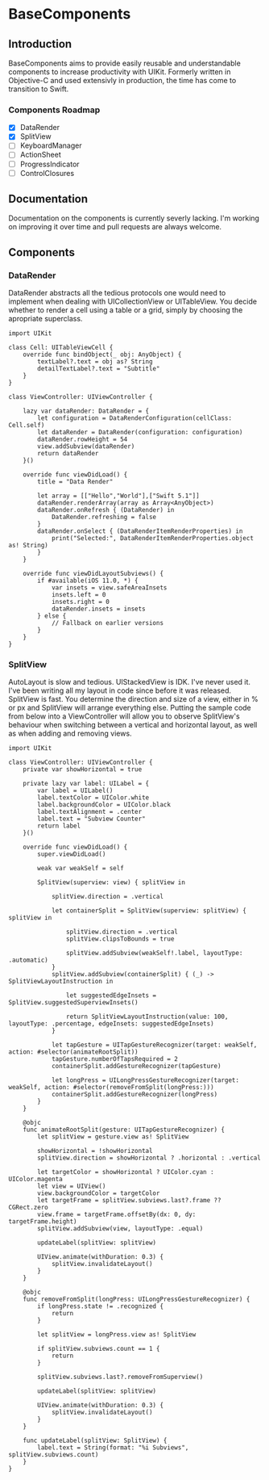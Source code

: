 # BaseComponents

## Introduction

BaseComponents aims to provide easily reusable and understandable components to increase productivity with UIKit. Formerly written in Objective-C and used extensivly in production, the time has come to transition to Swift.

### Components Roadmap
- [x] DataRender
- [x] SplitView
- [ ] KeyboardManager
- [ ] ActionSheet
- [ ] ProgressIndicator
- [ ] ControlClosures

## Documentation

Documentation on the components is currently severly lacking. I'm working on improving it over time and pull requests are always welcome.

## Components

### DataRender

DataRender abstracts all the tedious protocols one would need to implement when dealing with UICollectionView or UITableView. You decide whether to render a cell using a table or a grid, simply by choosing the apropriate superclass.

```
import UIKit

class Cell: UITableViewCell {
    override func bindObject(_ obj: AnyObject) {
        textLabel?.text = obj as? String
        detailTextLabel?.text = "Subtitle"
    }
}

class ViewController: UIViewController {
    
    lazy var dataRender: DataRender = {
        let configuration = DataRenderConfiguration(cellClass: Cell.self)
        let dataRender = DataRender(configuration: configuration)
        dataRender.rowHeight = 54
        view.addSubview(dataRender)
        return dataRender
    }()
    
    override func viewDidLoad() {
        title = "Data Render"
        
        let array = [["Hello","World"],["Swift 5.1"]]
        dataRender.renderArray(array as Array<AnyObject>)
        dataRender.onRefresh { (DataRender) in
            DataRender.refreshing = false
        }
        dataRender.onSelect { (DataRenderItemRenderProperties) in
            print("Selected:", DataRenderItemRenderProperties.object as! String)
        }
    }
    
    override func viewDidLayoutSubviews() {
        if #available(iOS 11.0, *) {
            var insets = view.safeAreaInsets
            insets.left = 0
            insets.right = 0
            dataRender.insets = insets
        } else {
            // Fallback on earlier versions
        }
    }
}
```

### SplitView

AutoLayout is slow and tedious. UIStackedView is IDK. I've never used it. I've been writing all my layout in code since before it was released. SplitView is fast. You determine the direction and size of a view, either in % or px and SplitView will arrange everything else. Putting the sample code from below into a ViewController will allow you to observe SplitView's behaviour when switching between a vertical and horizontal layout, as well as when adding and removing views.

```
import UIKit

class ViewController: UIViewController {
    private var showHorizontal = true

    private lazy var label: UILabel = {
        var label = UILabel()
        label.textColor = UIColor.white
        label.backgroundColor = UIColor.black
        label.textAlignment = .center
        label.text = "Subview Counter"
        return label
    }()

    override func viewDidLoad() {
        super.viewDidLoad()

        weak var weakSelf = self

        SplitView(superview: view) { splitView in

            splitView.direction = .vertical

            let containerSplit = SplitView(superview: splitView) { splitView in

                splitView.direction = .vertical
                splitView.clipsToBounds = true

                splitView.addSubview(weakSelf!.label, layoutType: .automatic)
            }
            splitView.addSubview(containerSplit) { (_) -> SplitViewLayoutInstruction in

                let suggestedEdgeInsets = SplitView.suggestedSuperviewInsets()

                return SplitViewLayoutInstruction(value: 100, layoutType: .percentage, edgeInsets: suggestedEdgeInsets)
            }

            let tapGesture = UITapGestureRecognizer(target: weakSelf, action: #selector(animateRootSplit))
            tapGesture.numberOfTapsRequired = 2
            containerSplit.addGestureRecognizer(tapGesture)

            let longPress = UILongPressGestureRecognizer(target: weakSelf, action: #selector(removeFromSplit(longPress:)))
            containerSplit.addGestureRecognizer(longPress)
        }
    }

    @objc
    func animateRootSplit(gesture: UITapGestureRecognizer) {
        let splitView = gesture.view as! SplitView

        showHorizontal = !showHorizontal
        splitView.direction = showHorizontal ? .horizontal : .vertical

        let targetColor = showHorizontal ? UIColor.cyan : UIColor.magenta
        let view = UIView()
        view.backgroundColor = targetColor
        let targetFrame = splitView.subviews.last?.frame ?? CGRect.zero
        view.frame = targetFrame.offsetBy(dx: 0, dy: targetFrame.height)
        splitView.addSubview(view, layoutType: .equal)
        
        updateLabel(splitView: splitView)

        UIView.animate(withDuration: 0.3) {
            splitView.invalidateLayout()
        }
    }

    @objc
    func removeFromSplit(longPress: UILongPressGestureRecognizer) {
        if longPress.state != .recognized {
            return
        }

        let splitView = longPress.view as! SplitView

        if splitView.subviews.count == 1 {
            return
        }

        splitView.subviews.last?.removeFromSuperview()

        updateLabel(splitView: splitView)

        UIView.animate(withDuration: 0.3) {
            splitView.invalidateLayout()
        }
    }

    func updateLabel(splitView: SplitView) {
        label.text = String(format: "%i Subviews", splitView.subviews.count)
    }
}
```
